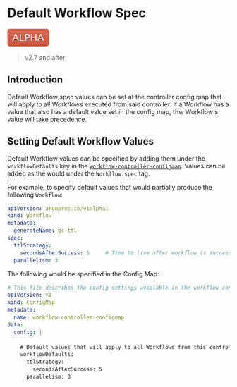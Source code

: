# Default Workflow Spec

![alpha](assets/alpha.svg)

> v2.7 and after

## Introduction

Default Workflow spec values can be set at the controller config map that will apply to all Workflows executed from said controller.
If a Workflow has a value that also has a default value set in the config map, thw Workflow's value will take precedence.

## Setting Default Workflow Values

Default Workflow values can be specified by adding them under the `workflowDefaults` key in the [`workflow-controller-configmap`](./workflow-controller-configmap.yaml).
Values can be added as the would under the `Workflow.spec` tag.

For example, to specify default values that would partially produce the following `Workflow`:

```yaml
apiVersion: argoproj.io/v1alpha1
kind: Workflow
metadata:
  generateName: gc-ttl-
spec:
  ttlStrategy:
    secondsAfterSuccess: 5     # Time to live after workflow is successful
  parallelism: 3
```

The following would be specified in the Config Map:

```yaml
# This file describes the config settings available in the workflow controller configmap
apiVersion: v1
kind: ConfigMap
metadata:
  name: workflow-controller-configmap
data:
  config: |

    # Default values that will apply to all Workflows from this controller, unless overridden on the Workflow-level
    workflowDefaults:
      ttlStrategy:
        secondsAfterSuccess: 5
      parallelism: 3

```